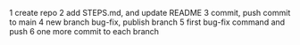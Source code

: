 1 create repo
2 add STEPS.md, and update README
3 commit, push commit to main
4 new branch bug-fix, publish branch
5 first bug-fix command and push
6 one more commit to each branch